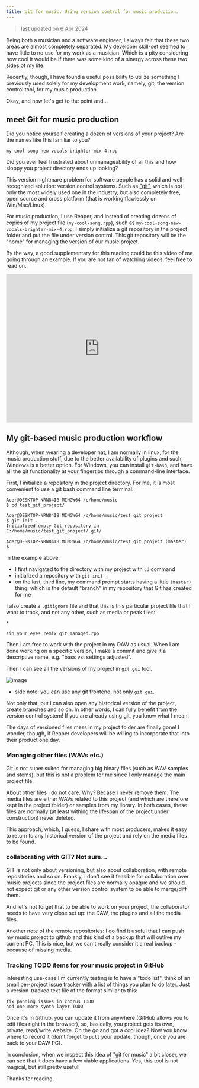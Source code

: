 ```yaml
---
title: git for music. Using version control for music production.
---
```


> last updated on 6 Apr 2024

Being both a musician and a software engineer, I always felt that these two areas are almost completely separated. My developer skill-set seemed to have little to no use for my work as a musician. Which is a pity considering how cool it would be if there was some kind of a sinergy across these two sides of my life.

Recently, though, I have found a useful possibility to utilize something I previously used solely for my development work, namely, git, the version control tool, for my music production.

Okay, and now let's get to the point and...

## meet Git for music production

Did you notice yourself creating a dozen of versions of your project? Are the names like this familiar to you?

`my-cool-song-new-vocals-brighter-mix-4.rpp`

Did you ever feel frustrated about unmanageability of all this and how sloppy you project directory ends up looking?

This version nightmare problem for software people has a solid and well-recognized solution: version control systems. Such as ["git"](https://git-scm.com/), which is not only the most widely used one in the industry, but also completely free, open source and cross platform (that is working flawlessly on Win/Mac/Linux).

For music production, I use Reaper, and instead of creating dozens of copies of my project file (`my-cool-song.rpp`), such as `my-cool-song-new-vocals-brighter-mix-4.rpp`, I simply initialize a git repository in the project folder and put the file under version control. This git repository will be the "home" for managing the version of our music project.

By the way, a good supplementary for this reading could be this video of me going through an example. If you are not fan of watching videos, feel free to read on.

<div class="video-container">
  <iframe width="100%" height="400" src="https://www.youtube.com/embed/TAnaKhtenPM" frameborder="0" allow="accelerometer; autoplay; clipboard-write; encrypted-media; gyroscope; picture-in-picture" allowfullscreen></iframe>
</div>

## My git-based music production workflow

Although, when wearing a developer hat, I am normally in linux, for the music production stuff, due to the better availability of plugins and such, Windows is a better option. For Windows, you can install `git-bash`, and have all the git functionality at your fingertips through a command-line interface.

First, I initialize a repository in the project directory. For me, it is most convenient to use a git bash command line terminal:

```shell
Acer@DESKTOP-NRN84IB MINGW64 /c/home/music
$ cd test_git_project/

Acer@DESKTOP-NRN84IB MINGW64 /c/home/music/test_git_project
$ git init .
Initialized empty Git repository in C:/home/music/test_git_project/.git/

Acer@DESKTOP-NRN84IB MINGW64 /c/home/music/test_git_project (master)
$
```

in the example above:
- I first navigated to the directory with my project with `cd` command
- initialized a repository with `git init .`
- on the last, third line, my command prompt starts having a little `(master)` thing, which is the default "branch" in my repository that Git has created for me



I also create a `.gitignore` file and that this is this particular project file that I want to track, and not any other, such as media or peak files:

```.gitignore
*

!in_your_eyes_remix_git_managed.rpp
```

Then I am free to work with the project in my DAW as usual. When I am done working on a specific version, I make a commit and give it a descriptive name, e.g. "bass vst settings adjusted".

Then I can see all the versions of my project in `git gui` tool.

![image](https://user-images.githubusercontent.com/21345604/236634404-f0392a01-d22f-4893-9e90-356707eadc86.png)

* side note: you can use any git frontend, not only `git gui`.

Not only that, but I can also open any historical version of the project, create branches and so on. In other words, I can fully benefit from the version control system! If you are already using git, you know what I mean.

The days of versioned files mess in my project folder are finally gone! I wonder, though, if Reaper developers will be willing to incorporate that into their product one day.

### Managing other files (WAVs etc.)

Git is not super suited for managing big binary files (such as WAV samples and stems), but this is not a problem for me since I only manage the main project file.

About other files I do not care. Why? Becase I never remove them. The media files are either WAVs related to this project (and which are therefore kept in the project folder) or samples from my library. In both cases, these files are normally (at least withing the lifespan of the project under construction) never deleted.

This approach, which, I guess, I share with most producers, makes it easy to return to any historical version of the project and rely on the media files to be found.

### collaborating with GIT? Not sure...

GIT is not only about versioning, but also about collaboration, with remote repositories and so on. Frankly, I don't see it feasible for collaboration over music projects since the project files are normally opaque and we should not expect git or any other version control system to be able to merge/diff them.

And let's not forget that to be able to work on your project, the collaborator needs to have very close set up: the DAW, the plugins and all the media files.

Another note of the remote repositories: I do find it useful that I can push my music project to github and this kind of a backup that will outlive my current PC. This is nice, but we can't really consider it a real backup - because of missing media.

### Tracking TODO items for your music project in GitHub

Interesting use-case I'm currently testing is to have a "todo list", think of an small per-project issue tracker with a list of things you plan to do later. Just a version-tracked text file of the format similar to this:

```
fix panning issues in chorus TODO
add one more synth layer TODO
```

Once it's in Github, you can update it from anywhere (GitHub allows you to edit files right in the browser), so, basically, you project gets its own, private, read/write website. On the go and got a cool idea? Now you know where to record it (don't forget to `pull` your update, though, once you are back to your DAW PC).

In conclusion, when we inspect this idea of "git for music" a bit closer, we can see that it does have a few viable applications. Yes, this tool is not magical, but still pretty useful!

Thanks for reading.

